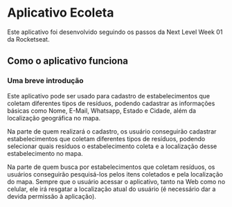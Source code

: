 # Aplicativo Ecoleta
Este aplicativo foi desenvolvido seguindo os passos da Next Level Week 01 da Rocketseat.

## Como o aplicativo funciona

### Uma breve introdução

Este aplicativo pode ser usado para cadastro de estabelecimentos que coletam diferentes tipos de resíduos, podendo cadastrar as informações básicas como Nome, E-Mail, Whatsapp, Estado e Cidade, além da localização geográfica no mapa.

Na parte de quem realizará o cadastro, os usuário conseguirão cadastrar estabelecimentos que coletam diferentes tipos de resíduos, podendo selecionar quais resíduos o estabelecimento coleta e a localização desse estabelecimento no mapa.

Na parte de quem busca por estabelecimentos que coletam resíduos, os usuários conseguirão pesquisá-los pelos itens coletados e pela localização do mapa. Sempre que o usuário acessar o aplicativo, tanto na Web como no celular, ele irá resgatar a localização atual do usuário (é necessário dar a devida permissão à aplicação).
